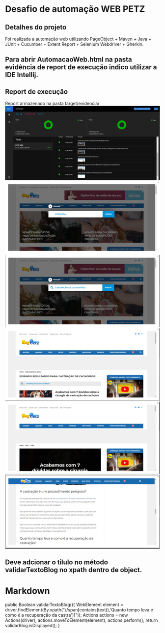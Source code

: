 # Desafio de automação WEB PETZ

## Detalhes do projeto

Foi realizada a automação web utilizando PageObject + Maven + Java + JUnit + Cucumber + Extent Report + Selenium Webdriver + Gherkin.

## Para abrir AutomacaoWeb.html na pasta evidência de report de execução indico utilizar a IDE Intellij.


## Report de execução
Report armazenado na pasta target/evidencia/
![Image description](src/test/java/resources/total_evidencias_report.png)
![Image description](src/test/java/resources/EVIDENCIA_1.png)
![Image description](src/test/java/resources/EVIDENCIA_2.png)
![Image description](src/test/java/resources/EVIDENCIA_3.png)
![Image description](src/test/java/resources/EVIDENCIA_4.png)
![Image description](src/test/java/resources/EVIDENCIA_5.png)


## Deve adcionar o tilulo no método validarTextoBlog no xpath dentro de object.
# Markdown

public Boolean validarTextoBlog(){
WebElement element = driver.findElement(By.xpath("//span[contains(text(),'Quanto tempo leva e como é a recuperação da castra')]"));
Actions actions = new Actions(driver);
actions.moveToElement(element);
actions.perform();
return validarBlog.isDisplayed();
}